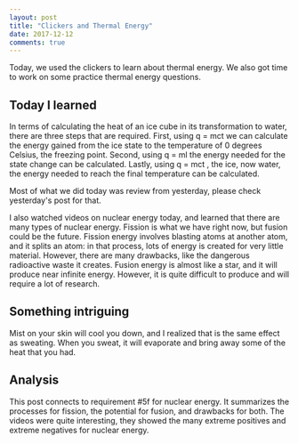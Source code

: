 ```yaml
---
layout: post
title: "Clickers and Thermal Energy"
date: 2017-12-12
comments: true
---
```


Today, we used the clickers to learn about thermal energy. We also got time to work on some practice thermal energy questions.

## Today I learned

In terms of calculating the heat of an ice cube in its transformation to water, there are three steps that are required. First, using q = mct we can calculate the energy gained from the ice state to the temperature of 0 degrees Celsius, the freezing point. Second, using q = ml the energy needed for the state change can be calculated. Lastly, using q = mct , the ice, now water, the energy needed to reach the final temperature can be calculated.

Most of what we did today was review from yesterday, please check yesterday's post for that.

I also watched videos on nuclear energy today, and learned that there are many types of nuclear energy. Fission is what we have right now, but fusion could be the future. Fission energy involves blasting atoms at another atom, and it splits an atom: in that process, lots of energy is created for very little material. However, there are many drawbacks, like the dangerous radioactive waste it creates. Fusion energy is almost like a star, and it will produce near infinite energy. However, it is quite difficult to produce and will require a lot of research.

## Something intriguing

Mist on your skin will cool you down, and I realized that is the same effect as sweating. When you sweat, it will evaporate and bring away some of the heat that you had.

## Analysis

This post connects to requirement #5f for nuclear energy. It summarizes the processes for fission, the potential for fusion, and drawbacks for both. The videos were quite interesting, they showed the many extreme positives and extreme negatives for nuclear energy.